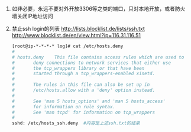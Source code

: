 1. 如非必要，永远不要对外开放3306等之类的端口，只对本地开放，或者防火墙关闭IP地址访问    

2. 禁止ssh login的列表 http://lists.blocklist.de/lists/ssh.txt  http://www.blocklist.de/en/view.html?ip=116.31.116.51 

    ```bash
    [root@ip-*-*-*-* log]# cat /etc/hosts.deny 
    #
    # hosts.deny	This file contains access rules which are used to
    #		deny connections to network services that either use
    #		the tcp_wrappers library or that have been
    #		started through a tcp_wrappers-enabled xinetd.
    #
    #		The rules in this file can also be set up in
    #		/etc/hosts.allow with a 'deny' option instead.
    #
    #		See 'man 5 hosts_options' and 'man 5 hosts_access'
    #		for information on rule syntax.
    #		See 'man tcpd' for information on tcp_wrappers
    #
    sshd: /etc/hosts_ssh.deny  #内容是上述ssh.txt的结果
    ```

